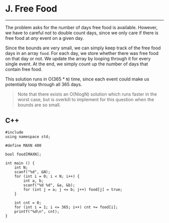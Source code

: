 # J. Free Food

---

The problem asks for the number of days free food is available. However, we have to careful not to double count days, since we only care if there is free food at _any_ event on a given day.

Since the bounds are very small, we can simply keep track of the free food days in an array `food`. For each day, we store whether there was free food on that day or not. We update the array by looping through it for every single event. At the end, we simply count up the number of days that contain free food.

This solution runs in O(365 * `N`) time, since each event could make us potentially loop through all 365 days.

> Note that there exists an O(NlogN) solution which runs faster in the worst case, but is overkill to implement for this question when the bounds are so small.

## C++
<pre class="line-numbers"><code class="language-c++">#include <bits/stdc++.h>
using namespace std;

#define MAXN 400

bool food[MAXN];

int main () {
	int N;
	scanf("%d", &N);
	for (int i = 0; i < N; i++) {
		int a, b;
		scanf("%d %d", &a, &b);
		for (int j = a; j <= b; j++) food[j] = true;
	}

	int cnt = 0;
	for (int i = 1; i <= 365; i++) cnt += food[i];
	printf("%d\n", cnt);
}
</code></pre>
